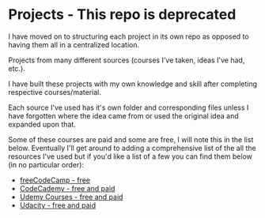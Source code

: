 # Projects - This repo is deprecated 
I have moved on to structuring each project in its own repo as opposed to having them all in a centralized location.

Projects from many different sources (courses I've taken, ideas I've had, etc.).

I have built these projects with my own knowledge and skill after completing respective courses/material.

Each source I've used has it's own folder and corresponding files unless I have forgotten where the idea came from or used the original idea and expanded upon that.

Some of these courses are paid and some are free, I will note this in the list below. Eventually I'll get around to adding a comprehensive list of the all the resources I've used but if you'd like a list of a few you can find them below (in no particular order):

<ul>
<li><a href="https://www.freecodecamp.org" target="_blank">freeCodeCamp - free</a></li>
<li><a href="https://www.codecademy.com" target="_blank">CodeCademy - free and paid</a></li>
<li><a href="https://www.udemy.com" target="_blank">Udemy Courses - free and paid</a></li>
<li><a href="https://www.udacity.com" target="_blank">Udacity - free and paid</a></li>
</ul>
